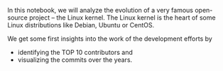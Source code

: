In this notebook, we will analyze the evolution of a very famous open-source project – the Linux kernel. The Linux kernel is the heart of some Linux distributions like Debian, Ubuntu or CentOS.

We get some first insights into the work of the development efforts by
* identifying the TOP 10 contributors and
* visualizing the commits over the years.
